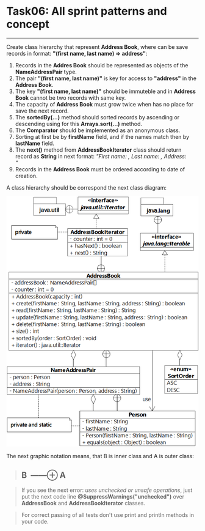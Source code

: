 # Task06: All sprint patterns and concept

---
Create class hierarchy that represent **Address Book**, where can be save records in format: **"(first name, last name) => address"**:

1. Records in the **Addres Book** should be represented as objects of the **NameAddressPair** type.
2. The pair **"(first name, last name)"** is key for access to **"address"** in the **Address Book**.
3. The key **"(first name, last name)"** should be immuteble and in **Address Book** cannot be two records with same key.
4. The capacity of **Address Book** must grow twice when has no place for save the next record.
5. The **sortedBy(...)** method should sorted records by ascending or descending using for this **Arrays.sort(...)** method.
6. The **Comparator** should be implemented as an anonymous class.
7. Sorting at first be by **firstName** field, and if the names match then by **lastName** field.
8. The **next()** method from **AddressBookIterator** class should return record as **String** in next format:
   _"First name: <first name>, Last name: <last name>, Address: <address>"_
9. Records in the **Address Book** must be ordered according to date of creation.

A class hierarchy should be correspond the next class diagram:

![image](https://github.com/KorbutViacheslav/pre-marathone-training/blob/main/pre-marathone-training/sprint03/screenshots-tasks-s3/task06sprint03.png?raw=true)

The next graphic notation means, that B is inner class and A is outer class:
> ## B &nbsp;&mdash;&mdash;⊕ A

> If you see the next error: _uses unchecked or unsafe operations_, just put the next code line **@SuppressWarnings("unchecked")** over **AddressBook** and **AddressBookIterator** classes.

> For correct passing of all tests don't use print and println methods in your code.


